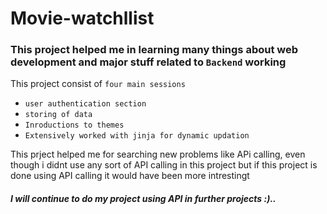 # Movie-watchllist
### This project helped me in learning many things about web development and major stuff related to `Backend` working
This project consist of `four main sessions`
  * `user authentication section`
  * `storing of data`
  * `Inroductions to themes`
  * `Extensively worked with jinja for dynamic updation`

This prject helped me for searching new problems like APi calling, even though i didnt use any sort of API calling in this project but if this project is done using API calling it would have been more intrestingt

##### I will continue to do my project using API in further projects :).. 


